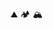 <!-- [![Mike's GitHub stats](https://github-readme-stats.vercel.app/api?username=MikeAnast)](https://github.com/anuraghazra/github-readme-stats)

 -->
⛰️ 🏕️ 🏔️
<!-- **MikeAnast/MikeAnast** is a ✨ _special_ ✨ repository because its `README.md` (this file) appears on your GitHub profile.
![HTB Badge](https://app.hackthebox.com/profile/12253)
Here are some ideas to get you started:

- 🔭 I’m currently working on ...
- 🌱 I’m currently learning ...
- 👯 I’m looking to collaborate on ...
- 🤔 I’m looking for help with ...
- 💬 Ask me about ...
- 📫 How to reach me: ...
- 😄 Pronouns: ...
- ⚡ Fun fact: ...
 -->
